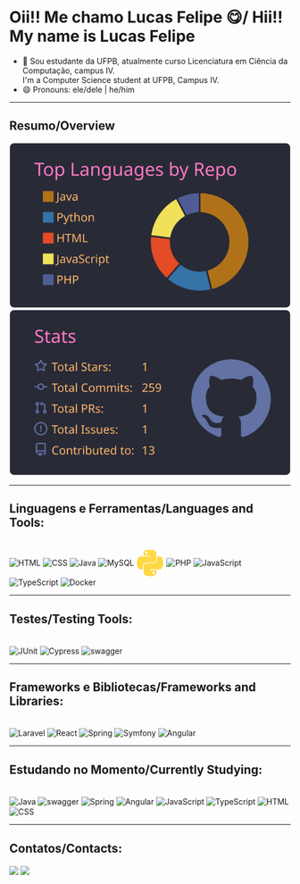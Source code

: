 # Oii!! Me chamo Lucas Felipe :yum:/ Hii!! My name is Lucas Felipe

- :school: Sou estudante da UFPB, atualmente curso Licenciatura em Ciência da Computação, campus IV.  
  I'm a Computer Science student at UFPB, Campus IV.
- :smile: Pronouns: ele/dele | he/him

---

## Resumo/Overview
[![](https://raw.githubusercontent.com/FLucasF/FLucasF/master/profile-summary-card-output/dracula/1-repos-per-language.svg)](https://github.com/vn7n24fzkq/github-profile-summary-cards)  
[![](https://raw.githubusercontent.com/FLucasF/FLucasF/master/profile-summary-card-output/dracula/3-stats.svg)](https://github.com/vn7n24fzkq/github-profile-summary-cards)

---

## Linguagens e Ferramentas/Languages and Tools:
<div style="display: inline_block"><br>
  <img align="center" alt="HTML" height="50" width="50" src="https://cdn.jsdelivr.net/gh/devicons/devicon/icons/html5/html5-original.svg" />
  <img align="center" alt="CSS" height="50" width="50" src="https://cdn.jsdelivr.net/gh/devicons/devicon/icons/css3/css3-original.svg" />
  <img align="center" alt="Java" height="50" width="50" src="https://cdn.jsdelivr.net/gh/devicons/devicon/icons/java/java-original-wordmark.svg" />
  <img align="center" alt="MySQL" height="50" width="50" src="https://cdn.jsdelivr.net/gh/devicons/devicon/icons/mysql/mysql-original-wordmark.svg">
  <img align="center" alt="Python" height="50" width="50" src="https://raw.githubusercontent.com/devicons/devicon/master/icons/python/python-plain.svg">
  <img align="center" alt="PHP" height="50" width="50" src="https://cdn.jsdelivr.net/gh/devicons/devicon/icons/php/php-original.svg">    
  <img align="center" alt="JavaScript" height="50" width="50" src="https://cdn.jsdelivr.net/gh/devicons/devicon/icons/javascript/javascript-original.svg" />
  <img align="center" alt="TypeScript" height="50" width="50" src="https://cdn.jsdelivr.net/gh/devicons/devicon/icons/typescript/typescript-original.svg" />
  <img align="center" alt="Docker" height="50" width="50" src="https://cdn.jsdelivr.net/gh/devicons/devicon@latest/icons/docker/docker-original-wordmark.svg" />
</div>

---

## Testes/Testing Tools:
<div style="display: inline_block"><br>       
  <img align="center" alt="JUnit" height="40" width="40" src="https://cdn.jsdelivr.net/gh/devicons/devicon/icons/junit/junit-original.svg">
  <img align="center" alt="Cypress" height="40" width="40" src="https://cdn.jsdelivr.net/gh/devicons/devicon/icons/cypressio/cypressio-original.svg">   
  <img align="center" alt="swagger" height="120" width="120" src="https://cdn.jsdelivr.net/gh/devicons/devicon@latest/icons/swagger/swagger-original-wordmark.svg" />
</div>

---

## Frameworks e Bibliotecas/Frameworks and Libraries:
<div style="display: inline_block"><br>
  <img align="center" alt="Laravel" height="70" width="70" src="https://cdn.jsdelivr.net/gh/devicons/devicon@latest/icons/laravel/laravel-original-wordmark.svg" />
  <img align="center" alt="React" height="50" width="50" src="https://cdn.jsdelivr.net/gh/devicons/devicon@latest/icons/react/react-original-wordmark.svg" />         
  <img align="center" alt="Spring" height="50" width="50" src="https://cdn.jsdelivr.net/gh/devicons/devicon/icons/spring/spring-original-wordmark.svg" />
  <img align="center" alt="Symfony" height="50" width="50" src="https://cdn.jsdelivr.net/gh/devicons/devicon/icons/symfony/symfony-original-wordmark.svg" />
  <img align="center" alt="Angular" height="50" width="50" src="https://cdn.jsdelivr.net/gh/devicons/devicon@latest/icons/angular/angular-original.svg" />
</div>

---

## Estudando no Momento/Currently Studying:
<div style="display: inline_block"><br>
  <img align="center" alt="Java" height="50" width="50" src="https://cdn.jsdelivr.net/gh/devicons/devicon/icons/java/java-original-wordmark.svg" />
  <img align="center" alt="swagger" height="120" width="120" src="https://cdn.jsdelivr.net/gh/devicons/devicon@latest/icons/swagger/swagger-original-wordmark.svg" />
  <img align="center" alt="Spring" height="50" width="50" src="https://cdn.jsdelivr.net/gh/devicons/devicon/icons/spring/spring-original-wordmark.svg" />
  <img align="center" alt="Angular" height="50" width="50" src="https://cdn.jsdelivr.net/gh/devicons/devicon@latest/icons/angular/angular-original.svg" />
  <img align="center" alt="JavaScript" height="50" width="50" src="https://cdn.jsdelivr.net/gh/devicons/devicon/icons/javascript/javascript-original.svg" />
  <img align="center" alt="TypeScript" height="50" width="50" src="https://cdn.jsdelivr.net/gh/devicons/devicon/icons/typescript/typescript-original.svg" />
  <img align="center" alt="HTML" height="50" width="50" src="https://cdn.jsdelivr.net/gh/devicons/devicon/icons/html5/html5-original.svg" />
  <img align="center" alt="CSS" height="50" width="50" src="https://cdn.jsdelivr.net/gh/devicons/devicon/icons/css3/css3-original.svg" />
</div>

---

## Contatos/Contacts:
<div> 
  <a href="mailto:lucasfelipeGITHUB@gmail.com"><img align="center" height="30" src="https://img.shields.io/badge/-Gmail-%23333?style=for-the-badge&logo=gmail&logoColor=white"></a>
  <a href="https://www.linkedin.com/in/lucas-felipe-gomes-pedrosa-a96a0825a/" target="_blank"><img align="center" height="30" src="https://img.shields.io/badge/-LinkedIn-%230077B5?style=for-the-badge&logo=linkedin&logoColor=white"></a> 
</div>

